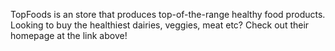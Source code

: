 TopFoods is an store that produces top-of-the-range healthy food products. Looking to buy the healthiest dairies, veggies, meat etc? Check out their homepage at the link above!
